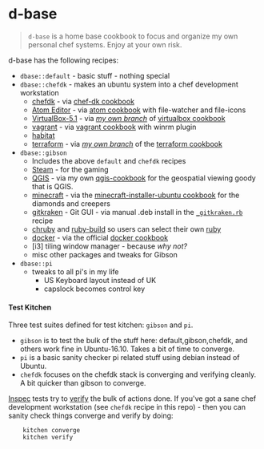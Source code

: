 # d-base

> `d-base` is a home base cookbook to focus and organize my own personal chef systems. Enjoy at your own risk.

d-base has the following recipes:

* `dbase::default` - basic stuff - nothing special
* `dbase::chefdk` - makes an ubuntu system into a chef development workstation
  * [chefdk](https://downloads.chef.io/chefdk) - via [chef-dk cookbook](https://supermarket.chef.io/cookbooks/chef-dk)
  * [Atom Editor](https://atom.io) - via [atom cookbook](https://supermarket.chef.io/cookbooks/atom) with file-watcher and file-icons
  * [VirtualBox-5.1](https://www.virtualbox.org/) - via [_my own branch_](https://github.com/dayne/virtualbox-cookbook/tree/51update) of [virtualbox cookbook](https://supermarket.chef.io/cookbooks/virtualbox)
  * [vagrant](https://www.vagrantup.com/) - via [vagrant cookbook](https://supermarket.chef.io/cookbooks/vagrant) with winrm plugin
  * [habitat](https://www.habitat.sh/)
  * [terraform](https://www.terraform.io/) - via [_my own branch_](https://github.com/dayne/chef-terraform/tree/zipfile_fix) of the [terraform cookbook](https://github.com/rosstimson/chef-terraform)
* `dbase::gibson`
  * Includes the above `default` and `chefdk` recipes
  * [Steam](http://store.steampowered.com/) - for the gaming
  * [QGIS](http://qgis.org) - via my own [qgis-cookbook](https://github.com/dayne/qgis-cookbook) for the geospatial viewing goody that is QGIS.
  * [minecraft](http://minecraft.net) - via the [minecraft-installer-ubuntu cookbook](https://supermarket.chef.io/cookbooks/minecraft-installer-ubuntu) for the diamonds and creepers
  * [gitkraken](https://www.gitkraken.com/) - Git GUI - via manual .deb install in the [`_gitkraken.rb`](/dayne/d-base/blob/master/recipes/_gitkraken.rb) recipe
  * [chruby](https://github.com/postmodern/chruby/) and [ruby-build](https://github.com/rbenv/ruby-build) so users can select their own [ruby](http://ruby-lang.org/)
  * [docker](https://www.docker.com/) - via the official [docker cookbook](https://supermarket.chef.io/cookbooks/docker)
  * [i3] tiling window manager - because _why not?_
  * misc other packages and tweaks for Gibson
* `dbase::pi`
  * tweaks to all pi's in my life
    * US Keyboard layout instead of UK
    * capslock becomes control key

#### Test Kitchen

Three test suites defined for test kitchen: `gibson` and `pi`.
* `gibson` is to test the bulk of the stuff here: default,gibson,chefdk, and others work fine in Ubuntu-16.10.  Takes a bit of time to converge.
* `pi` is a basic sanity checker pi related stuff using debian instead of Ubuntu.
* `chefdk` focuses on the chefdk stack is converging and verifying cleanly. A bit quicker than gibson to converge.

[Inspec](inspec.io) tests try to [verify](/dayne/d-base/tree/master/test/integration) the bulk of actions done. If you've got a sane chef development workstation (see `chefdk` recipe in this repo) - then you can sanity check things converge and verify by doing:

```
    kitchen converge
    kitchen verify
```
